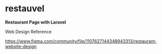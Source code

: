 # restauvel

**Restaurant Page with Laravel**

Web Design Reference

https://www.figma.com/community/file/1107627144348943313/restaurant-website-design
